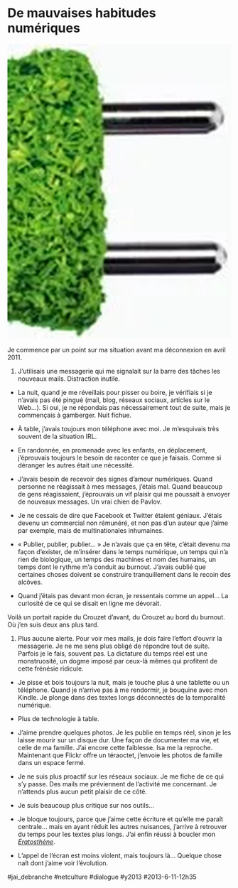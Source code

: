 # De mauvaises habitudes numériques

![](_i/plug.webp)

Je commence par un point sur ma situation avant ma déconnexion en avril 2011.

1. J’utilisais une messagerie qui me signalait sur la barre des tâches les nouveaux mails. Distraction inutile.

- La nuit, quand je me réveillais pour pisser ou boire, je vérifiais si je n’avais pas été pingué (mail, blog, réseaux sociaux, articles sur le Web…). Si oui, je ne répondais pas nécessairement tout de suite, mais je commençais à gamberger. Nuit fichue.

- À table, j’avais toujours mon téléphone avec moi. Je m’esquivais très souvent de la situation IRL.

- En randonnée, en promenade avec les enfants, en déplacement, j’éprouvais toujours le besoin de raconter ce que je faisais. Comme si déranger les autres était une nécessité.

- J’avais besoin de recevoir des signes d’amour numériques. Quand personne ne réagissait à mes messages, j’étais mal. Quand beaucoup de gens réagissaient, j’éprouvais un vif plaisir qui me poussait à envoyer de nouveaux messages. Un vrai chien de Pavlov.

- Je ne cessais de dire que Facebook et Twitter étaient géniaux. J’étais devenu un commercial non rémunéré, et non pas d’un auteur que j’aime par exemple, mais de multinationales inhumaines.

- « Publier, publier, publier… » Je n’avais que ça en tête, c’était devenu ma façon d’exister, de m’insérer dans le temps numérique, un temps qui n’a rien de biologique, un temps des machines et nom des humains, un temps dont le rythme m’a conduit au burnout. J’avais oublié que certaines choses doivent se construire tranquillement dans le recoin des alcôves.

- Quand j’étais pas devant mon écran, je ressentais comme un appel… La curiosité de ce qui se disait en ligne me dévorait.

Voilà un portait rapide du Crouzet d’avant, du Crouzet au bord du burnout. Où j’en suis deux ans plus tard.

1. Plus aucune alerte. Pour voir mes mails, je dois faire l’effort d’ouvrir la messagerie. Je ne me sens plus obligé de répondre tout de suite. Parfois je le fais, souvent pas. La dictature du temps réel est une monstruosité, un dogme imposé par ceux-là mêmes qui profitent de cette frénésie ridicule.

- Je pisse et bois toujours la nuit, mais je touche plus à une tablette ou un téléphone. Quand je n’arrive pas à me rendormir, je bouquine avec mon Kindle. Je plonge dans des textes longs déconnectés de la temporalité numérique.

- Plus de technologie à table.

- J’aime prendre quelques photos. Je les publie en temps réel, sinon je les laisse mourir sur un disque dur. Une façon de documenter ma vie, et celle de ma famille. J’ai encore cette faiblesse. Isa me la reproche. Maintenant que Flickr offre un téraoctet, j’envoie les photos de famille dans un espace fermé.

- Je ne suis plus proactif sur les réseaux sociaux. Je me fiche de ce qui s’y passe. Des mails me préviennent de l’activité me concernant. Je n’attends plus aucun petit plaisir de ce côté.

- Je suis beaucoup plus critique sur nos outils…

- Je bloque toujours, parce que j’aime cette écriture et qu’elle me paraît centrale… mais en ayant réduit les autres nuisances, j’arrive à retrouver du temps pour les textes plus longs. J’ai enfin réussi à boucler mon *[Ératosthène](../../page/eratosthene)*.

- L’appel de l’écran est moins violent, mais toujours là… Quelque chose naît dont j’aime voir l’évolution.



#jai_debranche #netculture #dialogue #y2013 #2013-6-11-12h35
